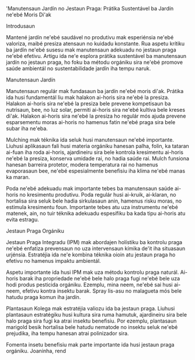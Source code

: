 'Manutensaun Jardín no Jestaun Praga: Prátika Sustentável ba Jardín ne'ebé Moris Di'ak

Introdusaun

Mantené jardín ne'ebé saudável no produtivu mak esperiénsia ne'ebé valoriza, maibé presiza atensaun no kuidadu konstante. Rua aspetu krítiku ba jardín ne'ebé susesu mak manutensaun adekuadu no jestaun praga ne'ebé efetivu. Artigu ida ne'e esplora prátika sustentável ba manutensaun jardín no jestaun praga, ho foku ba métodu orgániku sira ne'ebé promove saúde ambientál no sustentabilidade jardín iha tempu naruk.

Manutensaun Jardín

Manutensaun regulár mak fundasaun ba jardín ne'ebé moris di'ak. Prátika ida husi fundamentál liu mak halakon ai-horis sira ne'ebé la presiza. Halakon ai-horis sira ne'ebé la presiza bele prevene kompetisaun ba nutrisaun, bee, no luz solar, permiti ai-horis sira ne'ebé kultiva bele kreses di'ak. Halakon ai-horis sira ne'ebé la presiza ho regulár mós ajuda prevene esparsementu moras ai-horis no hamenus fatin ne'ebé praga sira bele subar iha ne'eba.

Mulching mak téknika ida seluk husi manutensaun ne'ebé importante. Liuhusi aplikasaun fali husi materia orgániku hanesan palha, folin, ka tataran ai-fuan iha roda ai-horis, ajardineiru sira bele kontrola kresimentu ai-horis ne'ebé la presiza, konserva umidade rai, no hadia saúde rai. Mulch funsiona hanesan barreira protetor, modera temperatura rai no hamenus evaporasaun bee, ne'ebé espesialmente benefisiu iha klima ne'ebé manas ka maran.

Poda ne'ebé adekuadu mak importante tebes ba manutensaun saúde ai-horis no kresimentu produtivu. Poda regulár husi ai-kruik, ai-klaran, no hortalisa sira seluk bele hadia sirkulasaun anin, hamenus risku moras, no estimula kresimentu foun. Importante tebes atu uza instrumentu ne'ebé matenek, ain, no tuir téknika adekuadu espesífiku ba kada tipu ai-horis atu evita estragu.

Jestaun Praga Orgániku

Jestaun Praga Integradu (IPM) mak abordajen holístiku ba kontrolu praga ne'ebé enfatiza prevensaun no uza intervensaun kímika de'it iha situasaun urjénsia. Estratéjia ida ne'e kombina téknika oioin atu jestaun praga ho efetivu no hamenus impaktu ambientál.

Aspetu importante ida husi IPM mak uza métodu kontrolu praga naturál. Ai-horis barak iha propriedade ne'ebé bele halo praga fugi ne'ebé bele uza hodi produs pesticida orgániku. Ezemplu, mina neem, ne'ebé sai husi ai-neem, efetivu kontra insektu barak. Spray lis-asu no malagueta mós bele hatudu praga komun iha jardín.

Plantasaun Kolega mak estratéjia valiozu ida ba jestaun praga. Liuhusi plantasaun estratégiku husi kultura sira ruma hamutuk, ajardineiru sira bele halo praga sira fugi ka atrai insektu benefisiu. Por ezemplu, plantasaun marigold besik hortalisa bele hatudu nematode no insektu seluk ne'ebé prejudika, iha tempu hanesan atrai polinizador sira.

Fomenta insetu benefisiu mak parte importante ida husi jestaun praga orgániku. Joaninha, rend